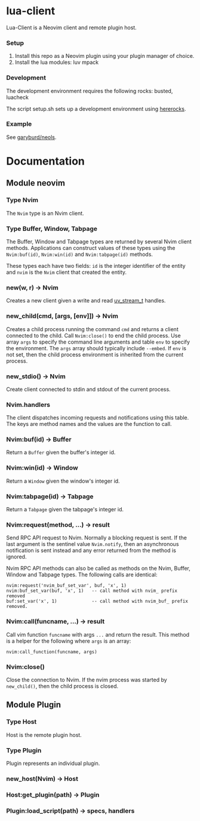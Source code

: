 # lua-client

Lua-Client is a Neovim client and remote plugin host.

### Setup

1. Install this repo as a Neovim plugin using your plugin manager of choice.
1. Install the lua modules: luv mpack

### Development 

The development environment requires the following rocks: busted, luacheck

The script setup.sh sets up a development environment using [hererocks](https://github.com/mpeterv/hererocks#readme).

### Example

See [garyburd/neols](https://github.com/garyburd/neols#readme).

# Documentation

## Module neovim

### Type Nvim

The `Nvim` type is an Nvim client.

### Type Buffer, Window, Tabpage

The Buffer, Window and Tabpage types are returned by several Nvim client
methods. Applications can construct values of these types using the
`Nvim:buf(id)`, `Nvim:win(id)` and `Nvim:tabpage(id)` methods.

These types each have two fields: `id` is the integer identifier of the entity
and `nvim` is the `Nvim` client that created the entity.

### new(w, r) -> Nvim

Creates a new client given a write and read
[uv\_stream\_t](https://github.com/luvit/luv/blob/master/docs.md#uv_stream_t--stream-handle)
handles.

### new\_child(cmd, [args, [env]]) -> Nvim

Creates a child process running the command `cmd` and returns a client connected
to the child. Call `Nvim:close()` to end the child process. Use array `args` to
specify the command line arguments and table `env` to specify the environment.
The `args` array should typically include `--embed`. If `env` is not set, then
the child process environment is inherited from the current process.

### new\_stdio() -> Nvim

Create client connected to stdin and stdout of the current process.

### Nvim.handlers

The client dispatches incoming requests and notifications using this table. The
keys are method names and the values are the function to call.

### Nvim:buf(id) -> Buffer

Return a `Buffer` given the buffer's integer id. 

### Nvim:win(id) -> Window

Return a `Window` given the window's integer id.

### Nvim:tabpage(id) -> Tabpage

Return a `Tabpage` given the tabpage's integer id.

### Nvim:request(method, ...) -> result

Send RPC API request to Nvim. Normally a blocking request is sent. If the last
argument is the sentinel value `Nvim.notify`, then an asynchronous
notification is sent instead and any error returned from the method is ignored. 

Nvim RPC API methods can also be called as methods on the Nvim, Buffer, Window
and Tabpage types. The following calls are identical:

    nvim:request('nvim_buf_set_var', buf, 'x', 1)
    nvim:buf_set_var(buf, 'x', 1)   -- call method with nvim_ prefix removed
    buf:set_var('x', 1)             -- call method with nvim_buf_ prefix removed.

### Nvim:call(funcname, ...) -> result

Call vim function `funcname` with args `...` and return the result. This method
is a helper for the following where `args` is an array:

    nvim:call_function(funcname, args)

### Nvim:close()

Close the connection to Nvim. If the nvim process was started by `new_child()`,
then the child process is closed.

## Module Plugin

### Type Host

Host is the remote plugin host.

### Type Plugin

Plugin represents an individual plugin.

### new_host(Nvim) -> Host

### Host:get_plugin(path) -> Plugin

### Plugin:load_script(path) -> specs, handlers

